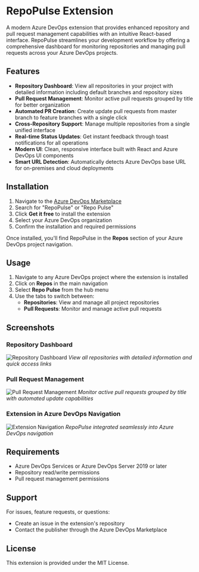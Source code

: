 # RepoPulse Extension

A modern Azure DevOps extension that provides enhanced repository and pull request management capabilities with an intuitive React-based interface. RepoPulse streamlines your development workflow by offering a comprehensive dashboard for monitoring repositories and managing pull requests across your Azure DevOps projects.

## Features

- **Repository Dashboard**: View all repositories in your project with detailed information including default branches and repository sizes
- **Pull Request Management**: Monitor active pull requests grouped by title for better organization
- **Automated PR Creation**: Create update pull requests from master branch to feature branches with a single click
- **Cross-Repository Support**: Manage multiple repositories from a single unified interface
- **Real-time Status Updates**: Get instant feedback through toast notifications for all operations
- **Modern UI**: Clean, responsive interface built with React and Azure DevOps UI components
- **Smart URL Detection**: Automatically detects Azure DevOps base URL for on-premises and cloud deployments

## Installation

1. Navigate to the [Azure DevOps Marketplace](https://marketplace.visualstudio.com/azuredevops)
2. Search for "RepoPulse" or "Repo Pulse"
3. Click **Get it free** to install the extension
4. Select your Azure DevOps organization
5. Confirm the installation and required permissions

Once installed, you'll find RepoPulse in the **Repos** section of your Azure DevOps project navigation.

## Usage

1. Navigate to any Azure DevOps project where the extension is installed
2. Click on **Repos** in the main navigation
3. Select **Repo Pulse** from the hub menu
4. Use the tabs to switch between:
   - **Repositories**: View and manage all project repositories
   - **Pull Requests**: Monitor and manage active pull requests

## Screenshots

### Repository Dashboard
![Repository Dashboard](static/images/screenshot-repositories.png)
*View all repositories with detailed information and quick access links*

### Pull Request Management
![Pull Request Management](static/images/screenshot-pullrequests.png)
*Monitor active pull requests grouped by title with automated update capabilities*

### Extension in Azure DevOps Navigation
![Extension Navigation](static/images/screenshot-navigation.png)
*RepoPulse integrated seamlessly into Azure DevOps navigation*

## Requirements

- Azure DevOps Services or Azure DevOps Server 2019 or later
- Repository read/write permissions
- Pull request management permissions

## Support

For issues, feature requests, or questions:
- Create an issue in the extension's repository
- Contact the publisher through the Azure DevOps Marketplace

## License

This extension is provided under the MIT License.

